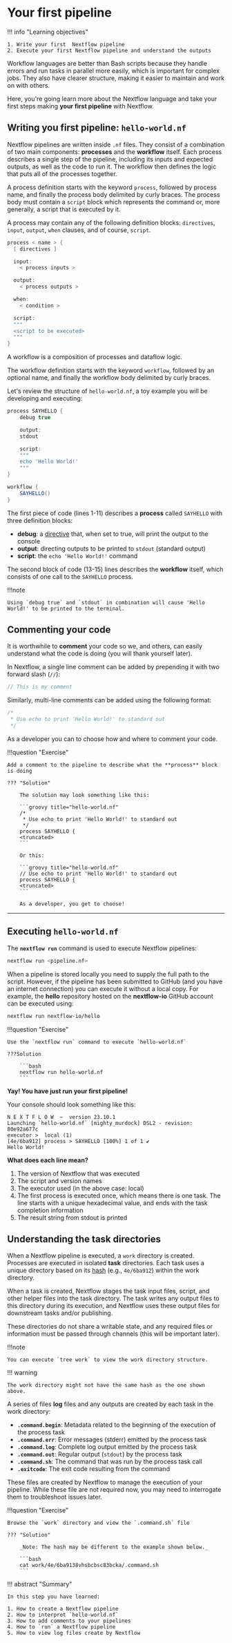 # Your first pipeline

!!! info "Learning objectives"

    1. Write your first  Nextflow pipeline
    2. Execute your first Nextflow pipeline and understand the outputs

Workflow languages are better than Bash scripts because they handle errors and run tasks in parallel more easily, which is important for complex jobs. They also have clearer structure, making it easier to maintain and work on with others.

Here, you're going learn more about the Nextflow language and take your first steps making **your first pipeline** with Nextflow.

## Writing you first pipeline: `hello-world.nf`

Nextflow pipelines are written inside `.nf` files. They consist of a combination of two main components: **processes** and the **workflow** itself. Each process describes a single step of the pipeline, including its inputs and expected outputs, as well as the code to run it. The workflow then defines the logic that puts all of the processes together.

A process definition starts with the keyword `process`, followed by process name, and finally the process body delimited by curly braces. The process body must contain a `script` block which represents the command or, more generally, a script that is executed by it.

A process may contain any of the following definition blocks: `directives`, `input`, `output`, `when` clauses, and of course, `script`.

```groovy
process < name > {
  [ directives ]

  input:
    < process inputs >

  output:
    < process outputs >

  when:
    < condition >

  script:
  """
  <script to be executed>
  """
}
```

A workflow is a composition of processes and dataflow logic.

The workflow definition starts with the keyword `workflow`, followed by an optional name, and finally the workflow body delimited by curly braces.

Let's review the structure of `hello-world.nf`, a toy example you will be developing and executing:

```groovy title="hello-world.nf" linenums="1"
process SAYHELLO {
    debug true

    output:
    stdout

    script:
    """
    echo 'Hello World!'
    """
}

workflow {
    SAYHELLO()
}
```

The first piece of code (lines 1-11) describes a **process** called `SAYHELLO` with three definition blocks:

- **debug**: a [directive](https://www.nextflow.io/docs/latest/process.html#directives) that, when set to true, will print the output to the console
- **output**: directing outputs to be printed to `stdout` (standard output)
- **script**: the `echo 'Hello World!'` command

The second block of code (13-15) lines describes the **workflow** itself, which consists of one call to the `SAYHELLO` process.

!!!note

    Using `debug true` and `stdout` in combination will cause 'Hello World!' to be printed to the terminal.

## Commenting your code

It is worthwhile to **comment** your code so we, and others, can easily understand what the code is doing (you will thank yourself later).

In Nextflow, a single line comment can be added by prepending it with two forward slash (`//`):

```groovy
// This is my comment
```

Similarly, multi-line comments can be added using the following format:

```groovy
/*
 * Use echo to print 'Hello World!' to standard out
 */
```

As a developer you can to choose how and where to comment your code.

!!!question "Exercise"

    Add a comment to the pipeline to describe what the **process** block is doing

    ??? "Solution"

        The solution may look something like this:

        ```groovy title="hello-world.nf"
        /*
         * Use echo to print 'Hello World!' to standard out
         */
        process SAYHELLO {
        <truncated>
        ```

        Or this:

        ```groovy title="hello-world.nf"
        // Use echo to print 'Hello World!' to standard out
        process SAYHELLO {
        <truncated>
        ```

        As a developer, you get to choose!

---

## Executing `hello-world.nf`

The **`nextflow run`** command is used to execute Nextflow pipelines:

```bash
nextflow run <pipeline.nf>
```

When a pipeline is stored locally you need to supply the full path to the script. However, if the pipeline has been submitted to GitHub (and you have an internet connection) you can execute it without a local copy. For example, the **hello** repository hosted on the **nextflow-io** GitHub account can be executed using:

```bash
nextflow run nextflow-io/hello
```

!!!question "Exercise"

    Use the `nextflow run` command to execute `hello-world.nf`

    ???Solution

        ```bash
        nextflow run hello-world.nf
        ```

**Yay! You have just run your first pipeline!**

Your console should look something like this:

```console linenums="1"
N E X T F L O W  ~  version 23.10.1
Launching `hello-world.nf` [mighty_murdock] DSL2 - revision: 80e92a677c
executor >  local (1)
[4e/6ba912] process > SAYHELLO [100%] 1 of 1 ✔
Hello World!
```

**What does each line mean?**

1. The version of Nextflow that was executed
2. The script and version names
3. The executor used (in the above case: local)
4. The first process is executed once, which means there is one task. The line starts with a unique hexadecimal value, and ends with the task completion information
5. The result string from stdout is printed

## Understanding the task directories

When a Nextflow pipeline is executed, a `work` directory is created. Processes are executed in isolated **task** directories. Each task uses a unique directory based on its [hash](https://www.nextflow.io/docs/latest/cache-and-resume.html#task-hash) (e.g., `4e/6ba912`) within the work directory.

When a task is created, Nextflow stages the task input files, script, and other helper files into the task directory. The task writes any output files to this directory during its execution, and Nextflow uses these output files for downstream tasks and/or publishing.

These directories do not share a writable state, and any required files or information must be passed through channels (this will be important later).

!!!note

    You can execute `tree work` to view the work directory structure.

!!! warning

    The work directory might not have the same hash as the one shown above.

A series of files **log** files and any outputs are created by each task in the work directory:

- **`.command.begin`**: Metadata related to the beginning of the execution of the process task
- **`.command.err`**: Error messages (stderr) emitted by the process task
- **`.command.log`**: Complete log output emitted by the process task
- **`.command.out`**: Regular output (`stdout`) by the process task
- **`.command.sh`**: The command that was run by the process task call
- **`.exitcode`**: The exit code resulting from the command

These files are created by Nextflow to manage the execution of your pipeline. While these file are not required now, you may need to interrogate them to troubleshoot issues later.

!!!question "Exercise"

    Browse the `work` directory and view the `.command.sh` file

    ??? "Solution"

        _Note: The hash may be different to the example shown below._

        ```bash
        cat work/4e/6ba9138vhsbcbsc83bcka/.command.sh
        ```

!!! abstract "Summary"

    In this step you have learned:

    1. How to create a Nextflow pipeline
    2. How to interpret `hello-world.nf`
    3. How to add comments to your pipelines
    4. How to `run` a Nextflow pipeline
    5. How to view log files create by Nextflow
